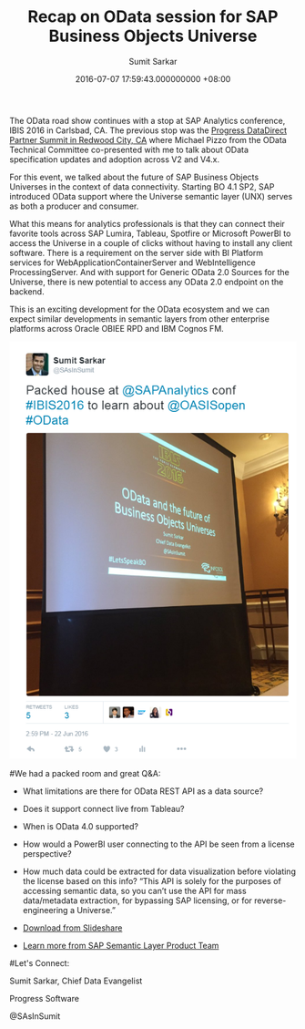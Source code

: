 ﻿---
layout: post
title: Recap on OData session for SAP Business Objects Universe 
date: 2016-07-07 17:59:43.000000000 +08:00
author: Sumit Sarkar
---
The OData road show continues with a stop at SAP Analytics conference, IBIS 2016 in Carlsbad, CA. The previous stop was the [Progress DataDirect Partner Summit in Redwood City, CA](https://www.progress.com/blogs/shifting-the-analytics-industry-at-datadirect-partner-summit) where Michael Pizzo from the OData Technical Committee co-presented with me to talk about OData specification updates and adoption across V2 and V4.x.

For this event, we talked about the future of SAP Business Objects Universes in the context of data connectivity. Starting BO 4.1 SP2, SAP introduced OData support where the Universe semantic layer (UNX) serves as both a producer and consumer.

What this means for analytics professionals is that they can connect their favorite tools across SAP Lumira, Tableau, Spotfire or Microsoft PowerBI to access the Universe in a couple of clicks without having to install any client software. There is a requirement on the server side with BI Platform services for WebApplicationContainerServer and WebIntelligence ProcessingServer. And with support for Generic OData 2.0 Sources for the Universe, there is new potential to access any OData 2.0 endpoint on the backend.

This is an exciting development for the OData ecosystem and we can expect similar developments in semantic layers from other enterprise platforms across Oracle OBIEE RPD and IBM Cognos FM.

![SAP Analytics OData session](/assets/sap-analytics-odata1.png)

#We had a packed room and great Q&A:
* What limitations are there for OData REST API as a data source?
* Does it support connect live from Tableau?
* When is OData 4.0 supported?
* How would a PowerBI user connecting to the API be seen from a license perspective?
* How much data could be extracted for data visualization before violating the license based on this info? “This API is solely for the purposes of accessing semantic data, so you can’t use the API for mass data/metadata extraction, for bypassing SAP licensing, or for reverse-engineering a Universe.”

* [Download from Slideshare](http://www.slideshare.net/SumitSarkar10/odata-and-the-future-of-business-objects-universes)
* [Learn more from SAP Semantic Layer Product Team](bit.ly/odataunx)

#Let's Connect:

Sumit Sarkar, Chief Data Evangelist

Progress Software

@SAsInSumit

